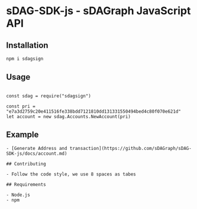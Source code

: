 # sDAG-SDK-js - sDAGraph JavaScript API


## Installation
``` bash
npm i sdagsign
```
## Usage
```

const sdag = require("sdagsign")

const pri = "e7a3d2759c20e411516fe338bdd7121810dd131331550494bed4c80f070e621d"
let account = new sdag.Accounts.NewAccount(pri)

```
## Example
```
- [Generate Address and transaction](https://github.com/sDAGraph/sDAG-SDK-js/docs/account.md)

## Contributing

- Follow the code style, we use 8 spaces as tabes

## Requirements

- Node.js
- npm


